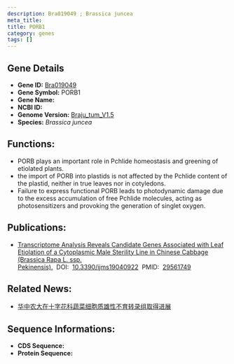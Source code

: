 ```yaml
---
description: Bra019049 ; Brassica juncea
meta_title:
title: PORB1
category: genes
tags: []
---
```


## Gene Details
- **Gene ID:**	[Bra019049](Bra019049)
- **Gene Symbol:** PORB1
- **Gene Name:** 
- **NCBI ID:** [](https://www.ncbi.nlm.nih.gov/gene/?term=)
- **Genome Version:** [Braju_tum_V1.5]()
- **Species:** *Brassica juncea*

## Functions:
   - PORB plays an important role in Pchlide homeostasis and greening of etiolated plants.
   - the import of PORB into plastids is not affected by the Pchlide content of the plastid, neither in true leaves nor in cotyledons.
   - Failure to express functional PORB leads to photodynamic damage due to the excess accumulation of free Pchlide molecules, acting as photosensitizers and provoking the generation of singlet oxygen.

## Publications:
   - [Transcriptome Analysis Reveals Candidate Genes Associated with Leaf Etiolation of a Cytoplasmic Male Sterility Line in Chinese Cabbage (Brassica Rapa L. ssp. Pekinensis).]( https://www.mdpi.com/1422-0067/19/4/922)&nbsp;&nbsp;DOI:&nbsp;&nbsp;[10.3390/ijms19040922](https://www.mdpi.com/1422-0067/19/4/922)&nbsp;&nbsp;PMID:&nbsp;&nbsp;[29561749](https://pubmed.ncbi.nlm.nih.gov/29561749/)

## Related News:
   - [华中农大在十字花科蔬菜细胞质雄性不育转录组取得进展](https://mp.weixin.qq.com/s?__biz=MzIyOTY2NDYyNQ==&mid=2247488532&idx=2&sn=091f3464128ac418b8240f43a7f0dac2&chksm=e8be660adfc9ef1c18df4381adc13283ad5e825c3b5111f628be021107d8a4732cdef0800ed2&scene=27#wechat_redirect)

## Sequence Informations:
- **CDS Sequence:**
- **Protein Sequence:**
